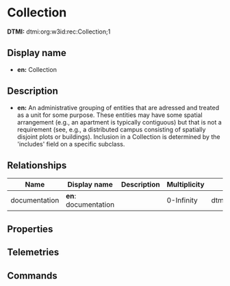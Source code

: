 # Collection
**DTMI:** dtmi:org:w3id:rec:Collection;1
## Display name
- **en:** Collection
## Description
- **en:** An administrative grouping of entities that are adressed and treated as a unit for some purpose. These entities may have some spatial arrangement (e.g., an apartment is typically contiguous) but that is not a requirement (see, e.g., a distributed campus consisting of spatially disjoint plots or buildings). Inclusion in a Collection is determined by the 'includes' field on a specific subclass.
## Relationships
|Name|Display name|Description|Multiplicity|Target|Properties|
|-|-|-|-|-|-|
|documentation|**en**: documentation||0-Infinity|dtmi:org:w3id:rec:Document;1|
## Properties
## Telemetries
## Commands
